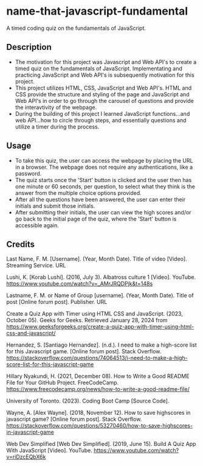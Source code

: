 # name-that-javascript-fundamental
A timed coding quiz on the fundamentals of JavaScript.

## Description
- The motivation for this project was Javascript and Web API's to create a timed quiz on the fundamentals of JavaScript. Implementating and practicing JavaScript and Web API's is subsequently motivation for this project. 
- This project utilizes HTML, CSS, JavaScript and Web API's. HTML and CSS provide the structure and styling of the page and JavaScript and Web API's in order to go through the carousel of questions and provide the interavtivity of the webpage. 
- During the building of this project I learned JavaScript functions...and web API...how to circle through steps, and essentially questions and utilize a timer during the process.

## Usage
- To take this quiz, the user can access the webpage by placing the URL in a browser. The webpage does not require any authentications, like a password.
- The quiz starts once the 'Start' button is clicked and the user then has one minute or 60 seconds, per question, to select what they think is the answer from the multiple choice options provided. 
- After all the questions have been answered, the user can enter their initials and submit those initials.
- After submitting their initials, the user can view the high scores and/or go back to the initial page of the quiz, where the 'Start' button is accessible again.

## Credits

Last Name, F. M. [Username]. (Year, Month Date). Title of video [Video]. Streaming Service. URL

Lushi, K. [Korab Lushi]. (2016, July 3). Albatross culture 1 [Video]. YouTube. https://www.youtube.com/watch?v=_AMrJRQDPjk&t=148s

Lastname, F. M. or Name of Group [username]. (Year, Month Date). Title of post [Online forum post]. Publisher. URL



Create a Quiz App with Timer using HTML CSS and JavaScript. (2023, October 05). Geeks for Geeks. Retrieved January 28, 2024 from https://www.geeksforgeeks.org/create-a-quiz-app-with-timer-using-html-css-and-javascript/

Hernandez, S. [Santiago Hernandez]. (n.d.). I need to make a high-score list for this Javascript game. [Online forum post]. Stack Overflow. https://stackoverflow.com/questions/74064513/i-need-to-make-a-high-score-list-for-this-javascript-game 

Hillary Nyakundi, H. (2021, December 08). How to Write a Good README File for Your GitHub Project. FreeCodeCamp. https://www.freecodecamp.org/news/how-to-write-a-good-readme-file/

University of Toronto. (2023). Coding Boot Camp [Source Code].

Wayne, A. [Alex Wayne]. (2018, November 12). How to save highscores in javascript game? [Online forum post]. Stack Overflow. https://stackoverflow.com/questions/53270460/how-to-save-highscores-in-javascript-game

Web Dev Simplified [Web Dev Simplified]. (2019, June 15). Build A Quiz App With JavaScript [Video]. YouTube. https://www.youtube.com/watch?v=riDzcEQbX6k
